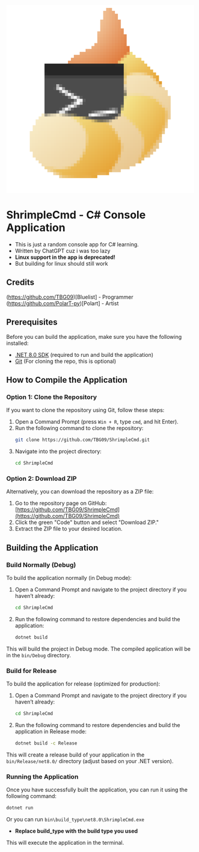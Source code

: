 <img src="https://github.com/TBG09/Resources/blob/1dd330da72d2d717a4940cd753de86cd8dcb8d2c/shrimple33.png" alt="Shrimple3" width="500">

# ShrimpleCmd - C# Console Application

- This is just a random console app for C# learning.
- Written by ChatGPT cuz i was too lazy
- **Linux support in the app is deprecated!**
- But building for linux should still work  

 ## Credits
 (https://github.com/TBG09)[Bluelist] - Programmer  
 (https://github.com/PolarT-py)[Polart] - Artist

## Prerequisites

Before you can build the application, make sure you have the following installed:

- [.NET 8.0 SDK](https://dotnet.microsoft.com/download) (required to run and build the application)
- [Git](https://git-scm.com/downloads) (For cloning the repo, this is optional)

## How to Compile the Application

### Option 1: Clone the Repository
If you want to clone the repository using Git, follow these steps:

1. Open a Command Prompt (press `Win + R`, type `cmd`, and hit Enter).
2. Run the following command to clone the repository:
   ```bash
   git clone https://github.com/TBG09/ShrimpleCmd.git
   ```
3. Navigate into the project directory:
   ```bash
   cd ShrimpleCmd
   ```

### Option 2: Download ZIP
Alternatively, you can download the repository as a ZIP file:

1. Go to the repository page on GitHub: [https://github.com/TBG09/ShrimpleCmd](https://github.com/TBG09/ShrimpleCmd)
2. Click the green "Code" button and select "Download ZIP."
3. Extract the ZIP file to your desired location.

## Building the Application

### Build Normally (Debug)

To build the application normally (in Debug mode):

1. Open a Command Prompt and navigate to the project directory if you haven’t already:
   ```bash
   cd ShrimpleCmd
   ```
2. Run the following command to restore dependencies and build the application:
   ```bash
   dotnet build
   ```

This will build the project in Debug mode. The compiled application will be in the `bin/Debug` directory.

### Build for Release

To build the application for release (optimized for production):

1. Open a Command Prompt and navigate to the project directory if you haven’t already:
   ```bash
   cd ShrimpleCmd
   ```
2. Run the following command to restore dependencies and build the application in Release mode:
   ```bash
   dotnet build -c Release
   ```

This will create a release build of your application in the `bin/Release/net8.0/` directory (adjust based on your .NET version).

### Running the Application

Once you have successfully built the application, you can run it using the following command:
```bash
dotnet run
```
Or you can run ```bin\build_type\net8.0\ShrimpleCmd.exe```
- **Replace build_type with the build type you used**

This will execute the application in the terminal.

